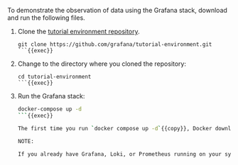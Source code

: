 To demonstrate the observation of data using the Grafana stack, download and run the following files.

1. Clone the [tutorial environment repository](https://www.github.com/grafana/tutorial-environment).

   ```
   git clone https://github.com/grafana/tutorial-environment.git
   ```{{exec}}

1. Change to the directory where you cloned the repository:

   ```
   cd tutorial-environment
   ```{{exec}}

1. Run the Grafana stack:

   ```bash
   docker-compose up -d
   ```{{exec}}

   The first time you run `docker compose up -d`{{copy}}, Docker downloads all the necessary resources for the tutorial. This might take a few minutes, depending on your internet connection.

   NOTE:

   If you already have Grafana, Loki, or Prometheus running on your system, you might see errors, because the Docker image is trying to use ports that your local installations are already using. If this is the case, stop the services, then run the command again.
